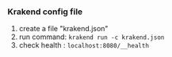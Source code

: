 ### Krakend config file

1. create a file "krakend.json"
2. run command: `krakend run -c krakend.json `
3. check health : `localhost:8080/__health`